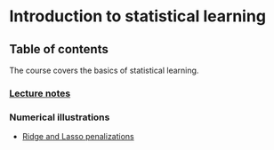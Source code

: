 # Introduction to statistical learning
## Table of contents

The course covers the basics of statistical learning.

### [Lecture notes](https://github.com/sylvainlc/22-ISDS-StatisticalLearning/blob/master/sl.pdf)

### Numerical illustrations
- [Ridge and Lasso penalizations](https://github.com/sylvainlc/22-ISDS-StatisticalLearning/blob/master/Illustrations/illustrations.ipynb)
